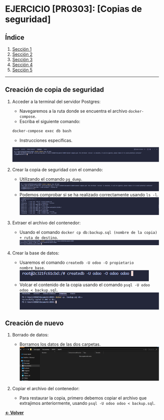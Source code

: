 # EJERCICIO [PR0303]: [Copias de seguridad]

## Índice
1. [Sección 1](#sección-1)
2. [Sección 2](#sección-2)
3. [Sección 3](#sección-3)
4. [Sección 4](#sección-4) 
5. [Sección 5](#sección-5)

---

## Creación de copia de seguridad

1. Acceder a la terminal del servidor Postgres:
   - Navegaremos a la ruta donde se encuentra el archivo `docker-compose`.
   - Escriba el siguiente comando:
   ```bash
   docker-compose exec db bash
   ```
   - Instrucciones específicas.

   ![Descripción de la imagen](./Img/image1.png)

2. Crear la copia de seguridad con el comando:
   - Utilizando el comando `pg_dump`.
   ![Descripción de la imagen](./Img/image2.png)
   - Podemos comprobar si se ha realizado correctamente usando `ls -l`.
   ![Descripción de la imagen](./Img/image3.png)

3. Extraer el archivo del contenedor:
   - Usando el comando `docker cp db:backup.sql (nombre de la copia) + ruta de destino`.
   ![Descripción de la imagen](./Img/image4.png)

4. Crear la base de datos:
   - Usaremos el comando `createdb -U odoo -O propietario nombre_base`.
   ![Descripción de la imagen](./Img/image8.png)
   - Volcar el contenido de la copia usando el comando `psql -U odoo odoo < backup.sql`.
   ![Descripción de la imagen](./Img/image7.png)

## Creación de nuevo  

1. Borrado de datos:
   - Borramos los datos de las dos carpetas.
   ![Descripción de la imagen](./Img/image6.png)

2. Copiar el archivo del contenedor:
   - Para restaurar la copia, primero debemos copiar el archivo que extrajimos anteriormente, usando `psql -U odoo odoo < backup.sql`.

**[← Volver](../index.md)**
